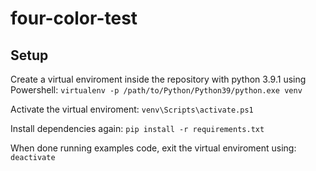 # four-color-test


## Setup

Create a virtual enviroment inside the repository with python 3.9.1 using Powershell: `virtualenv -p /path/to/Python/Python39/python.exe venv`

Activate the virtual enviroment: `venv\Scripts\activate.ps1`

Install dependencies again: `pip install -r requirements.txt`

When done running examples code, exit the virtual enviroment using: `deactivate`